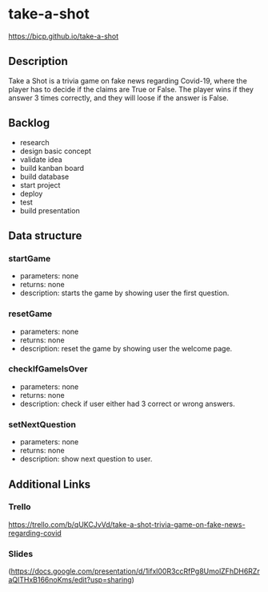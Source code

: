 # take-a-shot

https://bicp.github.io/take-a-shot

## Description

Take a Shot is a trivia game on fake news regarding Covid-19, where the player has to decide if the claims are True or False. The player wins if they answer 3 times correctly, and they will loose if the answer is False.

## Backlog

- research
- design basic concept
- validate idea
- build kanban board
- build database
- start project
- deploy
- test
- build presentation

## Data structure

### startGame

- parameters: none
- returns: none
- description: starts the game by showing user the first question.

### resetGame

- parameters: none
- returns: none
- description: reset the game by showing user the welcome page.

### checkIfGameIsOver

- parameters: none
- returns: none
- description: check if user either had 3 correct or wrong answers.

### setNextQuestion

- parameters: none
- returns: none
- description: show next question to user.

## Additional Links

### Trello

https://trello.com/b/qUKCJvVd/take-a-shot-trivia-game-on-fake-news-regarding-covid

### Slides

(https://docs.google.com/presentation/d/1ifxl00R3ccRfPg8UmolZFhDH6RZraQlTHxB166noKms/edit?usp=sharing)
